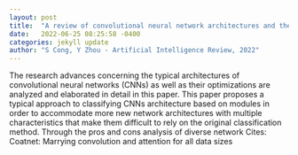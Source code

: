 ```yaml
---
layout: post
title:  "A review of convolutional neural network architectures and their optimizations"
date:   2022-06-25 08:25:58 -0400
categories: jekyll update
author: "S Cong, Y Zhou - Artificial Intelligence Review, 2022"
---
```

The research advances concerning the typical architectures of convolutional neural networks (CNNs) as well as their optimizations are analyzed and elaborated in detail in this paper. This paper proposes a typical approach to classifying CNNs architecture based on modules in order to accommodate more new network architectures with multiple characteristics that make them difficult to rely on the original classification method. Through the pros and cons analysis of diverse network  Cites: Coatnet: Marrying convolution and attention for all data sizes